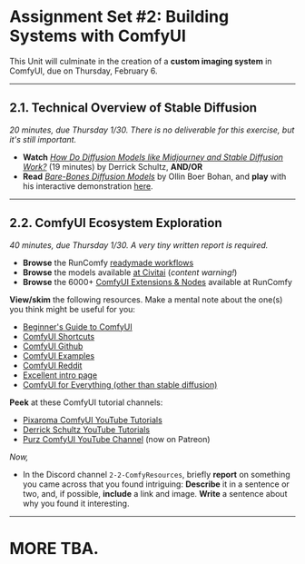 # Assignment Set #2: Building Systems with ComfyUI

This Unit will culminate in the creation of a **custom imaging system** in ComfyUI, due on Thursday, February 6.

---

## 2.1. Technical Overview of Stable Diffusion

*20 minutes, due Thursday 1/30. There is no deliverable for this exercise, but it's still important.*

* **Watch** [*How Do Diffusion Models like Midjourney and Stable Diffusion Work?*](https://www.youtube.com/watch?v=BWUApLkLH-8) (19 minutes) by Derrick Schultz, **AND/OR**
* **Read** [*Bare-Bones Diffusion Models*](https://madebyoll.in/posts/dino_diffusion/) by Ollin Boer Bohan, and **play** with his interactive demonstration [here](https://madebyoll.in/posts/dino_diffusion/demo/).


---

## 2.2. ComfyUI Ecosystem Exploration 

*40 minutes, due Thursday 1/30. A very tiny written report is required.*

* **Browse** the RunComfy [readymade workflows](https://www.runcomfy.com/comfyui/)
* **Browse** the models available [at Civitai](https://civitai.com/models) (*content warning!*)
* **Browse** the 6000+ [ComfyUI Extensions & Nodes](https://www.runcomfy.com/comfyui-nodes) available at RunComfy

**View/skim** the following resources. Make a mental note about the one(s) you think might be useful for you: 

* [Beginner's Guide to ComfyUI](https://aituts.com/comfyui/)
* [ComfyUI Shortcuts](https://blenderneko.github.io/ComfyUI-docs/Interface/Shortcuts/)
* [ComfyUI Github](https://github.com/comfyanonymous/ComfyUI/blob/master/README.md)
* [ComfyUI Examples](https://github.com/comfyanonymous/ComfyUI_examples)
* [ComfyUI Reddit](https://www.reddit.com/r/comfyui/)
* [Excellent intro page](https://www.latent.space/p/comfyui)
* [ComfyUI for Everything (other than stable diffusion)](https://www.youtube.com/watch?v=fUcDAExxndQ&t=0)

**Peek** at these ComfyUI tutorial channels: 

* [Pixaroma ComfyUI YouTube Tutorials](https://www.youtube.com/playlist?list=PL-pohOSaL8P9kLZP8tQ1K1QWdZEgwiBM0)
* [Derrick Schultz YouTube Tutorials](https://www.youtube.com/watch?v=NoB1E3nZnUk&list=PLWuCzxqIpJs8e8fET1QP96tWngqlsoIZu&index=2)
* [Purz ComfyUI YouTube Channel](https://www.youtube.com/@PurzBeats) (now on Patreon)

*Now,*

* In the Discord channel `2-2-ComfyResources`, briefly **report** on something you came across that you found intriguing: **Describe** it in a sentence or two, and, if possible, **include** a link and image. **Write** a sentence about why you found it interesting. 


<!--

## 2.3. Toe-Dipping in ComfyUI

*30 minutes, due Thursday 1/30.*

In this simple exercise you will do some controlled experiments with the ComfyUI default patch. 

* At RunComfy.com, **load** the default patch ("Purple Galaxy Bottle"). Change the prompt according to your preferences.
* **Experiment** with different base models. At the bare minimum I encourage you to try the difference between SD 1.5 and SDXL, but try other models that are available in RunComfy as well.
* For these experiments, **modify** the `seed` value so that it is held constant, and then: 
  * **Experiment** with different samplers
  * **Experiment** with difrerent numbers of steps
  * **Experiment** with different denoising values
* In the Discord channel `2-3-ComfyTest`, **report** on your findings. A sentence or two is sufficient. **Provide** an image showing some of your findings.

--> 

<!-- 
https://medium.com/@promptingpixels/how-to-add-a-lora-to-your-workflow-in-comfyui-b5635cd7a8aa
-->

---

# MORE TBA. 